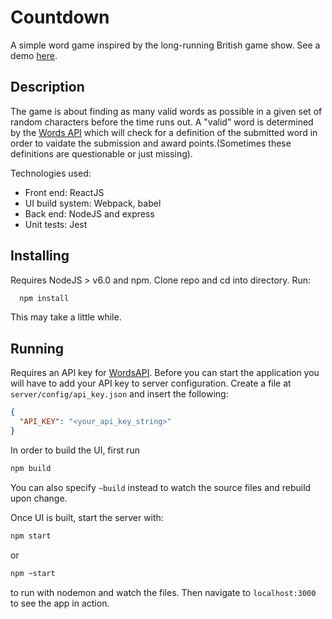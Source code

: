 # Countdown

A simple word game inspired by the long-running British game show. See a demo
[here](https://infinite-dusk-13243.herokuapp.com/).
## Description

The game is about finding as many valid words as possible in a given
set of random characters before the time runs out. A "valid" word
is determined by the [Words API](https://www.wordsapi.com/) which will
check for a definition of the submitted word in order to vaidate the
submission and award points.(Sometimes these definitions are questionable
or just missing).

Technologies used:

- Front end: ReactJS
- UI build system: Webpack, babel
- Back end: NodeJS and express
- Unit tests: Jest


## Installing

Requires NodeJS > v6.0 and npm. Clone repo and cd into directory. Run:

```bash
  npm install
```

This may take a little while.

## Running

Requires an API key for [WordsAPI](https://www.wordsapi.com/).
Before you can start the application you will have to add
your API key to server configuration. Create a file at
`server/config/api_key.json` and insert the following:

```json
{
  "API_KEY": "<your_api_key_string>"
}
```

In order to build the UI, first run
```bash
npm build
```

You can also specify `~build` instead to watch the source files
and rebuild upon change.

Once UI is built, start the server with:
```bash
npm start
```
or
```bash
npm ~start
```
to run with nodemon and watch the files. Then navigate to
`localhost:3000` to see the app in action.
